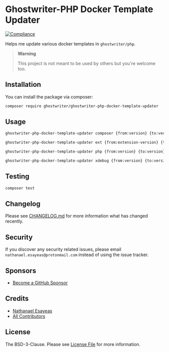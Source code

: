 # Ghostwriter-PHP Docker Template Updater

[![Compliance](https://github.com/ghostwriter/ghostwriter-php-docker-template-updater/actions/workflows/compliance.yml/badge.svg)](https://github.com/ghostwriter/ghostwriter-php-docker-template-updater/actions/workflows/compliance.yml)

Helps me update various docker templates in `ghostwriter/php`.

> **Warning**
>
> This project is not meant to be used by others but you're welcome too.

## Installation

You can install the package via composer:

``` bash
composer require ghostwriter/ghostwriter-php-docker-template-updater
```

## Usage

``` bash
ghostwriter-php-docker-template-updater composer {from:version} {to:version}

ghostwriter-php-docker-template-updater ext {from:extension-version} {to:extension-version}

ghostwriter-php-docker-template-updater php {from:version} {to:version}

ghostwriter-php-docker-template-updater xdebug {from:version} {to:version}
```

## Testing

``` bash
composer test
```

## Changelog

Please see [CHANGELOG.md](./CHANGELOG.md) for more information what has changed recently.

## Security

If you discover any security related issues, please email `nathanael.esayeas@protonmail.com` instead of using the issue tracker.

## Sponsors

- [Become a GitHub Sponsor](https://github.com/sponsors/ghostwriter)

## Credits

- [Nathanael Esayeas](https://github.com/ghostwriter)
- [All Contributors](https://github.com/ghostwriter/ghostwriter-php-docker-template-updater/contributors)

## License

The BSD-3-Clause. Please see [License File](./LICENSE) for more information.
